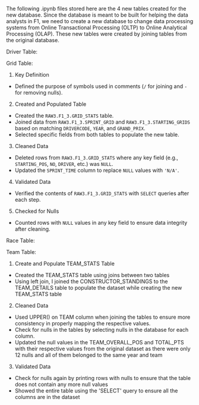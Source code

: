 The following .ipynb files stored here are the 4 new tables created for the new database. Since the database is meant to be built for helping the data analysts in F1, we need to create a new database to change data processing systems from Online Transactional Processing (OLTP) to Online Analytical Processing (OLAP). These new tables were created by joining tables from the original database.

Driver Table:

Grid Table:
1. Key Definition
  - Defined the purpose of symbols used in comments (`/` for joining and `-` for removing nulls).
2. Created and Populated Table
  - Created the `RAW3.F1_3.GRID_STATS` table.  
  - Joined data from `RAW3.F1_3.SPRINT_GRID` and `RAW3.F1_3.STARTING_GRIDS` based on matching `DRIVERCODE`, `YEAR`, and `GRAND_PRIX`.  
  - Selected specific fields from both tables to populate the new table.
3. Cleaned Data
  - Deleted rows from `RAW3.F1_3.GRID_STATS` where any key field (e.g., `STARTING_POS`, `NO`, `DRIVER`, etc.) was `NULL`.
  - Updated the `SPRINT_TIME` column to replace `NULL` values with `'N/A'`.
4. Validated Data
  - Verified the contents of `RAW3.F1_3.GRID_STATS` with `SELECT` queries after each step.
5. Checked for Nulls
  - Counted rows with `NULL` values in any key field to ensure data integrity after cleaning.

Race Table:

Team Table:
1. Create and Populate TEAM_STATS Table
  - Created the TEAM_STATS table using joins between two tables
  - Using left join, I joined the CONSTRUCTOR_STANDINGS to the TEAM_DETAILS table to populate the dataset while creating the new TEAM_STATS table
2. Cleaned Data
  - Used UPPER() on TEAM column when joining the tables to ensure more consistency in properly mapping the respective values.
  - Check for nulls in the tables by selecting nulls in the database for each column.
  - Updated the null values in the TEAM_OVERALL_POS and TOTAL_PTS with their respective values from the original dataset as there were only 12 nulls and all of them belonged to the same year and team
3. Validated Data
  - Check for nulls again by printing rows with nulls to ensure that the table does not contain any more null values
  - Showed the entire table using the 'SELECT' query to ensure all the  columns are in the dataset
